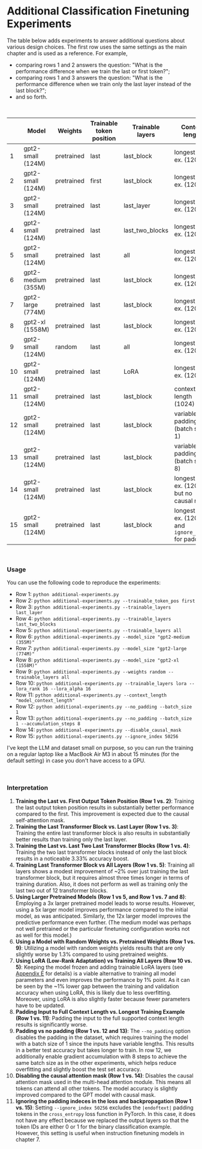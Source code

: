 # Additional Classification Finetuning Experiments

The table below adds experiments to answer additional questions about various design choices. The first row uses the same settings as the main chapter and is used as a reference.
For example,

- comparing rows 1 and 2 answers the question: "What is the performance difference when we train the last or first token?";
- comparing rows 1 and 3 answers the question: "What is the performance difference when we train only the last layer instead of the last block?";
- and so forth.

&nbsp;

|      | Model              | Weights    | Trainable token position | Trainable layers | Context length                                         | Training acc | Validation acc | Test acc | Training time | CPU/GPU |
| ---- | ------------------ | ---------- | ------------------------ | ---------------- | ------------------------------------------------------ | ------------ | -------------- | -------- | ------------- | ------- |
| 1    | gpt2-small (124M)  | pretrained | last                     | last_block       | longest train ex. (120)                                | 96.63%       | 99.33%         | 95.00%   | 0.28 min      | A100    |
| 2    | gpt2-small (124M)  | pretrained | first                    | last_block       | longest train ex. (120)                                | 78.46%       | 80.54%         | 75.00%   | 0.28 min      | A100    |
| 3    | gpt2-small (124M)  | pretrained | last                     | last_layer       | longest train ex. (120)                                | 78.65%       | 79.87%         | 72.00%   | 0.25 min      | A100    |
| 4    | gpt2-small (124M)  | pretrained | last                     | last_two_blocks  | longest train ex. (120)                                | 98.85%       | 98.66%         | 98.33%   | 0.33 min      | A100    |
| 5    | gpt2-small (124M)  | pretrained | last                     | all              | longest train ex. (120)                                | 99.62%       | 96.64%         | 96.67%   | 0.69 min      | A100    |
| 6    | gpt2-medium (355M) | pretrained | last                     | last_block       | longest train ex. (120)                                | 87.50%       | 91.28%         | 84.67%   | 0.75 min      | A100    |
| 7    | gpt2-large (774M)  | pretrained | last                     | last_block       | longest train ex. (120)                                | 99.52%       | 98.66%         | 96.67%   | 1.50 min      | A100    |
| 8    | gpt2-xl (1558M)    | pretrained | last                     | last_block       | longest train ex. (120)                                | 99.81%       | 99.33%         | 98.33%   | 2.83 min      | A100    |
| 9    | gpt2-small (124M)  | random     | last                     | all              | longest train ex. (120)                                | 100.00%      | 96.64%         | 93.67%   | 0.69 min      | A100    |
| 10   | gpt2-small (124M)  | pretrained | last                     | LoRA             | longest train ex. (120)                                | 100.00%      | 97.32%         | 96.67%   | 0.75 min      | A100    |
| 11   | gpt2-small (124M)  | pretrained | last                     | last_block       | context length (1024)                                  | 83.08%       | 87.92%         | 78.33%   | 2.46 min      | A100    |
| 12   | gpt2-small (124M)  | pretrained | last                     | last_block       | variable: no padding (batch size 1)                    | 100.00%      | 98.66%         | 98.00%   | 1.75 min      | A100    |
| 13   | gpt2-small (124M)  | pretrained | last                     | last_block       | variable: no padding (batch size 8)                    | 99.33%       | 98.66%         | 98.33%   | 1.70 min      | A100    |
| 14   | gpt2-small (124M)  | pretrained | last                     | last_block       | longest train ex. (120); but no causal mask            | 99.23%       | 98.66%         | 95.33%   | 0.29 min      | A100    |
| 15   | gpt2-small (124M)  | pretrained | last                     | last_block       | longest train ex. (120) and `ignore_index` for padding | 96.63%       | 99.33%         | 95.00%   | 0.28 min      | A100    |

&nbsp;

### Usage

You can use the following code to reproduce the experiments:

- Row 1: `python additional-experiments.py`
- Row 2: `python additional-experiments.py --trainable_token_pos first`
- Row 3: `python additional-experiments.py --trainable_layers last_layer`
- Row 4: `python additional-experiments.py --trainable_layers last_two_blocks`
- Row 5: `python additional-experiments.py --trainable_layers all`
- Row 6: `python additional-experiments.py --model_size "gpt2-medium (355M)"`
- Row 7: `python additional-experiments.py --model_size "gpt2-large (774M)"`
- Row 8: `python additional-experiments.py --model_size "gpt2-xl (1558M)"`
- Row 9: `python additional-experiments.py --weights random --trainable_layers all`
- Row 10: `python additional-experiments.py --trainable_layers lora --lora_rank 16 --lora_alpha 16`
- Row 11: `python additional-experiments.py --context_length "model_context_length"`
- Row 12: `python additional-experiments.py --no_padding --batch_size 1`
- Row 13: `python additional-experiments.py --no_padding --batch_size 1 --accumulation_steps 8`
- Row 14: `python additional-experiments.py --disable_causal_mask`
- Row 15: `python additional-experiments.py --ignore_index 50256`

I've kept the LLM and dataset small on purpose, so you can run the training on a regular laptop like a MacBook Air M3 in about 15 minutes (for the default setting) in case you don't have access to a GPU.

&nbsp;

### Interpretation

1. **Training the Last vs. First Output Token Position (Row 1 vs. 2)**: Training the last output token position results in substantially better performance compared to the first. This improvement is expected due to the causal self-attention mask.
2. **Training the Last Transformer Block vs. Last Layer (Row 1 vs. 3)**: Training the entire last transformer block is also results in substantially better results than training only the last layer.
3. **Training the Last vs. Last Two Last Transformer Blocks (Row 1 vs. 4)**: Training the two last transformer blocks instead of only the last block results in a noticeable 3.33% accuracy boost.
4. **Training Last Transformer Block vs All Layers (Row 1 vs. 5)**: Training all layers shows a modest improvement of ~2% over just training the last transformer block, but it requires almost three times longer in terms of training duration. Also, it does not perform as well as training only the last two out of 12 transformer blocks.
5. **Using Larger Pretrained Models (Row 1 vs 5, and Row 1 vs. 7 and 8)**: Employing a 3x larger pretrained model leads to worse results. However, using a 5x larger model improves performance compared to the initial model, as was anticipated. Similarly, the 12x larger model improves the predictive performance even further. (The medium model was perhaps not well pretrained or the particular finetuning configuration works not as well for this model.)
6. **Using a Model with Random Weights vs. Pretrained Weights (Row 1 vs. 9)**: Utilizing a model with random weights yields results that are only slightly worse by 1.3% compared to using pretrained weights.
7. **Using LoRA (Low-Rank Adaptation) vs Training All Layers (Row 10 vs. 5)**: Keeping the model frozen and adding trainable LoRA layers (see [Appendix E](../../appendix-E/01_main-chapter-code/appendix-E.ipynb) for details) is a viable alternative to training all model parameters and even improves the performance by 1% point. As it can be seen by the ~1% lower gap between the training and validation accuracy when using LoRA, this is likely due to less overfitting. Moreover, using LoRA is also slightly faster because fewer parameters have to be updated.
8. **Padding Input to Full Context Length vs. Longest Training Example (Row 1 vs. 11)**: Padding the input to the full supported context length results is significantly worse.
9. **Padding vs no padding (Row 1 vs. 12 and 13)**: The `--no_padding` option disables the padding in the dataset, which requires training the model with a batch size of 1 since the inputs have variable lengths. This results in a better test accuracy but takes longer to train. In row 12, we additionally enable gradient accumulation with 8 steps to achieve the same batch size as in the other experiments, which helps reduce overfitting and slightly boost the test set accuracy.
10. **Disabling the causal attention mask (Row 1 vs. 14)**: Disables the causal attention mask used in the multi-head attention module. This means all tokens can attend all other tokens. The model accuracy is slightly improved compared to the GPT model with causal mask.
11. **Ignoring the padding indeces in the loss and backpropagation (Row 1 vs. 15)**: Setting `--ignore_index 50256` excludes the `|endoftext|` padding tokens in the `cross_entropy` loss function in PyTorch. In this case, it does not have any effect because we replaced the output layers so that the token IDs are either 0 or 1 for the binary classification example. However, this setting is useful when instruction finetuning models in chapter 7.
